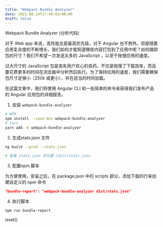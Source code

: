 ```yaml
---
title: "Webpack Bundle Analyzer"
date: 2021-08-24T17:44:01+08:00
draft: false
---
```


Webpack Bundle Analyzer (分析代码)

对于 Web app 来说，高性能总是最高优先级，对于 Angular 也不例外。但是随着应用复杂度的不断增长，我们如何才能知道哪些内容打包到了应用中呢？如何跟踪包的尺寸？我们不希望一次发送太多的 JavaScript ，以至于拖慢应用的速度。

过大尺寸的 JavaScript 包是丧失用户欢心的良药。不仅是拖慢了下载效率，而且要花费更多的时间在浏览器中分析然后执行。为了保持应用的速度，我们需要确保包尺寸足够小（250k 或更小），并在适当的时间加载。

在这篇文章中，我们将使用 Angular CLI 和一些简单的命令来获得我们发布产品的 Angular 应用包的详细报告。


1. 安装 `webpack-bundle-analyzer`

```bash
# NPM
npm install --save-dev webpack-bundle-analyzer
# Yarn
yarn add -D webpack-bundle-analyzer
```


2. 生成stats.json 文件

```bash
ng build --prod --stats-json

# 查看 stats.json 的位置 /dist/stats.json
```

3. 配置npm 脚本


为方便使用，安装之后，在 package.json 中的 scripts 部分，添加下面的行来创建自定义的 npm 命令 
```json
"bundle-report": "webpack-bundle-analyzer dist/stats.json"
```

4. 执行脚本
```bash
npm run bundle-report
```
isset()